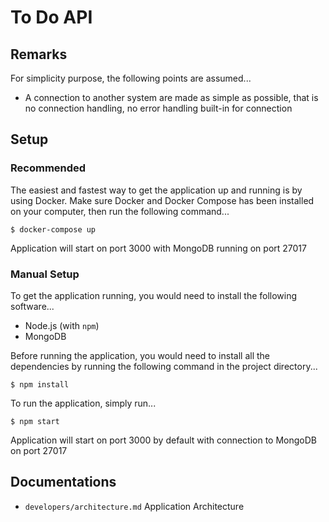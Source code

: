 # To Do API

## Remarks
For simplicity purpose, the following points are assumed...

- A connection to another system are made as simple as possible, that is no connection handling, no error handling built-in for connection

## Setup

### Recommended
The easiest and fastest way to get the application up and running is by using Docker.
Make sure Docker and Docker Compose has been installed on your computer, then
run the following command...

```
$ docker-compose up
```

Application will start on port 3000 with MongoDB running on port 27017

### Manual Setup
To get the application running, you would need to install the following software...

- Node.js (with `npm`)
- MongoDB

Before running the application, you would need to install all the dependencies by
running the following command in the project directory...

```
$ npm install
```

To run the application, simply run...

```
$ npm start
```

Application will start on port 3000 by default with connection to MongoDB on port 27017

## Documentations

- `developers/architecture.md` Application Architecture
